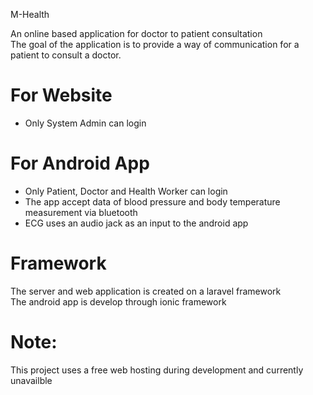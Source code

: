  M-Health

 An online based application for doctor to patient consultation <br />
 The goal of the application is to provide a way of communication for a patient to consult a doctor. <br />
 
# For Website 
 - Only System Admin can login <br />

# For Android App
 - Only Patient, Doctor and Health Worker can login<br />
 - The app accept data of blood pressure and body temperature measurement via bluetooth <br />
 - ECG uses an audio jack as an input to the android app<br />

# Framework
 The server and web application is created on a laravel framework <br />
 The android app is develop through ionic framework

# Note:
This project uses a free web hosting during development and currently unavailble
